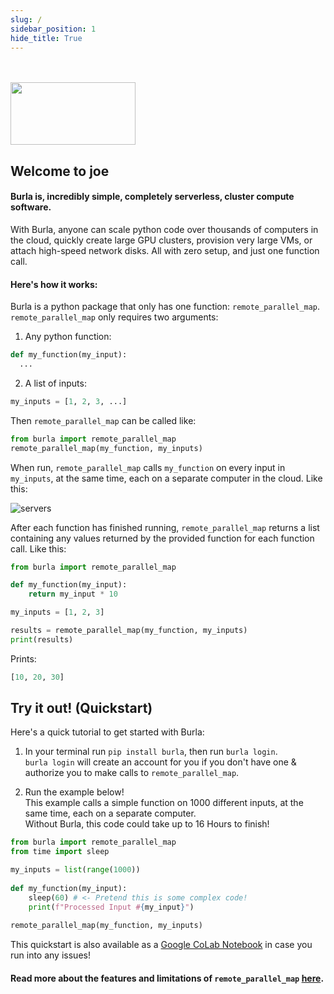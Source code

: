 ```yaml
---
slug: /
sidebar_position: 1
hide_title: True
---
```


<br></br>
<img src="/img/logo-2.png" width="200" height="100"/>

## Welcome to joe

#### Burla is, incredibly simple, completely serverless, cluster compute software.

With Burla, anyone can scale python code over thousands of computers in the cloud, quickly create large GPU clusters, provision very large VMs, or attach high-speed network disks. All with zero setup, and just one function call.

#### Here's how it works:

Burla is a python package that only has one function: `remote_parallel_map`.  
`remote_parallel_map` only requires two arguments:

1. Any python function:

```python
def my_function(my_input):
  ...
```

2. A list of inputs:

```python
my_inputs = [1, 2, 3, ...]
```

Then `remote_parallel_map` can be called like:

```python
from burla import remote_parallel_map
remote_parallel_map(my_function, my_inputs)
```

When run, `remote_parallel_map` calls `my_function` on every input in `my_inputs`, at the same time, each on a separate computer in the cloud. Like this:

![servers](/img/rpm.png)

After each function has finished running, `remote_parallel_map` returns a list containing any values returned by the provided function for each function call. Like this:

```python
from burla import remote_parallel_map

def my_function(my_input):
    return my_input * 10

my_inputs = [1, 2, 3]

results = remote_parallel_map(my_function, my_inputs)
print(results)
```

Prints:

```python
[10, 20, 30]
```

## Try it out! (Quickstart)

Here's a quick tutorial to get started with Burla:

1. In your terminal run `pip install burla`, then run `burla login`.  
   `burla login` will create an account for you if you don't have one & authorize you to make calls to `remote_parallel_map`.

2. Run the example below!  
   This example calls a simple function on 1000 different inputs, at the same time, each on a separate computer.  
   Without Burla, this code could take up to 16 Hours to finish!

```python
from burla import remote_parallel_map
from time import sleep

my_inputs = list(range(1000))
​
def my_function(my_input):
    sleep(60) # <- Pretend this is some complex code!
    print(f"Processed Input #{my_input}")
​
remote_parallel_map(my_function, my_inputs)
```

This quickstart is also available as a [Google CoLab Notebook](https://colab.research.google.com/drive/107O6ftN73nMedp3vESHWRcxFmiM59SVl?usp=sharing) in case you run into any issues!

#### Read more about the features and limitations of `remote_parallel_map` [here](https://docs.burla.dev/API-Docs/).
